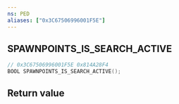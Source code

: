 ```yaml
---
ns: PED
aliases: ["0x3C67506996001F5E"]
---
```

## SPAWNPOINTS_IS_SEARCH_ACTIVE

```c
// 0x3C67506996001F5E 0x814A28F4
BOOL SPAWNPOINTS_IS_SEARCH_ACTIVE();
```

## Return value
